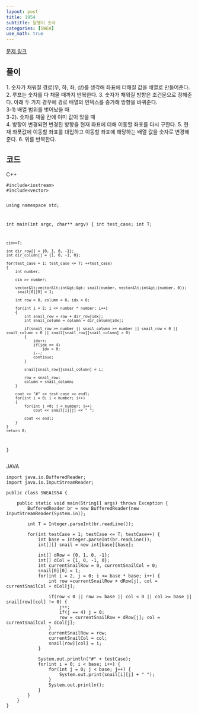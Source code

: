 ```yaml
---
layout: post
title: 1954
subtitle: 달팽이 숫자
categories: [SWEA]
use_math: true
---
```


[문제 링크](https://swexpertacademy.com/main/code/problem/problemDetail.do?contestProbId=AV5PobmqAPoDFAUq)

<h2 class="section-heading">풀이</h2>
1. 숫자가 채워질 경로(우, 하, 좌, 상)를 생각해 좌표에 더해질 값을 배열로 만들어준다.
2. 루프는 숫자를 다 채울 때까지 반복한다.
3. 숫자가 채워질 방향은 조건문으로 정해준다. 아래 두 가지 경우에 경로 배열의 인덱스를 증가해 방향을 바꿔준다.<br>
	3-1) 배열 범위를 벗어났을 때<br>
	3-2). 숫자를 채울 칸에 이미 값이 있을 때<br>
4. 방향이 변경되면 변경된 방향을 현재 좌표에 더해 이동할 좌표를 다시 구한다.
5. 현재 좌푯값에 이동할 좌표를 대입하고 이동할 좌표에 해당하는 배열 값을 숫자로 변경해준다.
6. 위를 반복한다. 


<h2 class="section-heading">코드</h2>
C++  
<pre><code class="cpp">#include&lt;iostream&gt;
#include&lt;vector&gt;

using namespace std;

int main(int argc, char** argv)
{
	int test_case;
	int T;
	
	cin>>T;
    
    int dir_row[] = {0, 1, 0, -1};
    int dir_column[] = {1, 0, -1, 0};
    
	for(test_case = 1; test_case <= T; ++test_case)
	{
		int number;
        
        cin >> number;
        
        vector&lt;vector&lt;int&gt;&gt; snail(number, vector&lt;int&gt;(number, 0));
         snail[0][0] = 1;
        
        int row = 0, column = 0, idx = 0;
        
        for(int i = 2; i <= number * number; i++)
        {
            int snail_row = row + dir_row[idx];
            int snail_column = column + dir_column[idx];
            
            if(snail_row >= number || snail_column >= number || snail_row < 0 || snail_column < 0 || snail[snail_row][snail_column] > 0)
            {
				idx++;
                if(idx == 4)
                    idx = 0;
                i--;
                continue;
            }
                
            snail[snail_row][snail_column] = i;
            
            row = snail_row;
            column = snail_column;       
        }
        
        cout << "#" << test_case << endl;
        for(int i = 0; i < number; i++)
        {
            for(int j =0; j < number; j++)
            	cout << snail[i][j] << " ";

        	cout << endl;
        }
	}
	return 0;
}</code></pre>


JAVA
<pre><code class="java">import java.io.BufferedReader;
import java.io.InputStreamReader;

public class SWEA1954 {

	public static void main(String[] args) throws Exception {
		BufferedReader br = new BufferedReader(new InputStreamReader(System.in));
		
		int T = Integer.parseInt(br.readLine());
		
		for(int testCase = 1; testCase <= T; testCase++) {
			int base = Integer.parseInt(br.readLine());
			int[][] snail = new int[base][base];
			
			int[] dRow = {0, 1, 0, -1};
			int[] dCol = {1, 0, -1, 0};
			int currentSnailRow = 0, currentSnailCol = 0;
			snail[0][0] = 1;
			for(int i = 2, j = 0; i <= base * base; i++) {
				int row =currentSnailRow + dRow[j], col = currentSnailCol + dCol[j];
				
				if(row < 0 || row >= base || col < 0 || col >= base || snail[row][col] != 0) {
					j++;
					if(j == 4) j = 0;
					row = currentSnailRow + dRow[j]; col = currentSnailCol + dCol[j];
				}
				currentSnailRow = row;
				currentSnailCol = col;
				snail[row][col] = i;
			}
			
			System.out.println("#" + testCase);
			for(int i = 0; i < base; i++) {
				for(int j = 0; j < base; j++) {
					System.out.print(snail[i][j] + " ");
				}
				System.out.println();
			}
		}
	}
}</code></pre>
